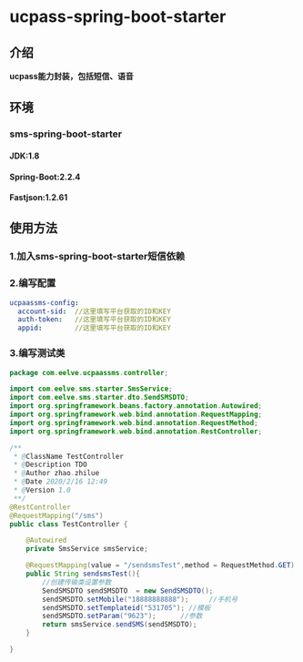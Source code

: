 # ucpass-spring-boot-starter

## 介绍
**ucpass能力封装，包括短信、语音**
## 环境

### sms-spring-boot-starter
#### JDK:1.8
#### Spring-Boot:2.2.4
#### Fastjson:1.2.61

## 使用方法

### 1.加入**sms-spring-boot-starter**短信依赖
### 2.编写配置
~~~yaml
ucpaassms-config:
  account-sid:  //这里填写平台获取的ID和KEY
  auth-token:   //这里填写平台获取的ID和KEY
  appid:        //这里填写平台获取的ID和KEY
~~~
### 3.编写测试类
~~~java
package com.eelve.ucpaassms.controller;

import com.eelve.sms.starter.SmsService;
import com.eelve.sms.starter.dto.SendSMSDTO;
import org.springframework.beans.factory.annotation.Autowired;
import org.springframework.web.bind.annotation.RequestMapping;
import org.springframework.web.bind.annotation.RequestMethod;
import org.springframework.web.bind.annotation.RestController;

/**
 * @ClassName TestController
 * @Description TDO
 * @Author zhao.zhilue
 * @Date 2020/2/16 12:49
 * @Version 1.0
 **/
@RestController
@RequestMapping("/sms")
public class TestController {

    @Autowired
    private SmsService smsService;

    @RequestMapping(value = "/sendsmsTest",method = RequestMethod.GET)
    public String sendsmsTest(){
        //创建传输类设置参数
        SendSMSDTO sendSMSDTO  = new SendSMSDTO();
        sendSMSDTO.setMobile("18888888888");     //手机号
        sendSMSDTO.setTemplateid("531705"); //模板
        sendSMSDTO.setParam("9623");      //参数
        return smsService.sendSMS(sendSMSDTO);
    }

}
~~~
